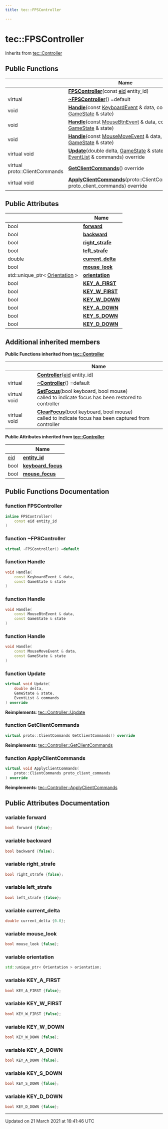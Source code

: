 ```yaml
---
title: tec::FPSController

---
```


# tec::FPSController



Inherits from [tec::Controller](/engine/Classes/structtec_1_1_controller/)

## Public Functions

|                | Name           |
| -------------- | -------------- |
| | **[FPSController](/engine/Classes/structtec_1_1_f_p_s_controller/#function-fpscontroller)**(const [eid](/engine/Namespaces/namespacetec/#typedef-eid) entity_id) |
| virtual | **[~FPSController](/engine/Classes/structtec_1_1_f_p_s_controller/#function-~fpscontroller)**() =default |
| void | **[Handle](/engine/Classes/structtec_1_1_f_p_s_controller/#function-handle)**(const [KeyboardEvent](/engine/Classes/structtec_1_1_keyboard_event/) & data, const [GameState](/engine/Classes/structtec_1_1_game_state/) & state) |
| void | **[Handle](/engine/Classes/structtec_1_1_f_p_s_controller/#function-handle)**(const [MouseBtnEvent](/engine/Classes/structtec_1_1_mouse_btn_event/) & data, const [GameState](/engine/Classes/structtec_1_1_game_state/) & state) |
| void | **[Handle](/engine/Classes/structtec_1_1_f_p_s_controller/#function-handle)**(const [MouseMoveEvent](/engine/Classes/structtec_1_1_mouse_move_event/) & data, const [GameState](/engine/Classes/structtec_1_1_game_state/) & state) |
| virtual void | **[Update](/engine/Classes/structtec_1_1_f_p_s_controller/#function-update)**(double delta, [GameState](/engine/Classes/structtec_1_1_game_state/) & state, [EventList](/engine/Classes/structtec_1_1_event_list/) & commands) override |
| virtual proto::ClientCommands | **[GetClientCommands](/engine/Classes/structtec_1_1_f_p_s_controller/#function-getclientcommands)**() override |
| virtual void | **[ApplyClientCommands](/engine/Classes/structtec_1_1_f_p_s_controller/#function-applyclientcommands)**(proto::ClientCommands proto_client_commands) override |

## Public Attributes

|                | Name           |
| -------------- | -------------- |
| bool | **[forward](/engine/Classes/structtec_1_1_f_p_s_controller/#variable-forward)**  |
| bool | **[backward](/engine/Classes/structtec_1_1_f_p_s_controller/#variable-backward)**  |
| bool | **[right_strafe](/engine/Classes/structtec_1_1_f_p_s_controller/#variable-right_strafe)**  |
| bool | **[left_strafe](/engine/Classes/structtec_1_1_f_p_s_controller/#variable-left_strafe)**  |
| double | **[current_delta](/engine/Classes/structtec_1_1_f_p_s_controller/#variable-current_delta)**  |
| bool | **[mouse_look](/engine/Classes/structtec_1_1_f_p_s_controller/#variable-mouse_look)**  |
| std::unique_ptr< [Orientation](/engine/Classes/structtec_1_1_orientation/) > | **[orientation](/engine/Classes/structtec_1_1_f_p_s_controller/#variable-orientation)**  |
| bool | **[KEY_A_FIRST](/engine/Classes/structtec_1_1_f_p_s_controller/#variable-key_a_first)**  |
| bool | **[KEY_W_FIRST](/engine/Classes/structtec_1_1_f_p_s_controller/#variable-key_w_first)**  |
| bool | **[KEY_W_DOWN](/engine/Classes/structtec_1_1_f_p_s_controller/#variable-key_w_down)**  |
| bool | **[KEY_A_DOWN](/engine/Classes/structtec_1_1_f_p_s_controller/#variable-key_a_down)**  |
| bool | **[KEY_S_DOWN](/engine/Classes/structtec_1_1_f_p_s_controller/#variable-key_s_down)**  |
| bool | **[KEY_D_DOWN](/engine/Classes/structtec_1_1_f_p_s_controller/#variable-key_d_down)**  |

## Additional inherited members

**Public Functions inherited from [tec::Controller](/engine/Classes/structtec_1_1_controller/)**

|                | Name           |
| -------------- | -------------- |
| | **[Controller](/engine/Classes/structtec_1_1_controller/#function-controller)**([eid](/engine/Namespaces/namespacetec/#typedef-eid) entity_id) |
| virtual | **[~Controller](/engine/Classes/structtec_1_1_controller/#function-~controller)**() =default |
| virtual void | **[SetFocus](/engine/Classes/structtec_1_1_controller/#function-setfocus)**(bool keyboard, bool mouse)<br>called to indicate focus has been restored to controller  |
| virtual void | **[ClearFocus](/engine/Classes/structtec_1_1_controller/#function-clearfocus)**(bool keyboard, bool mouse)<br>called to indicate focus has been captured from controller  |

**Public Attributes inherited from [tec::Controller](/engine/Classes/structtec_1_1_controller/)**

|                | Name           |
| -------------- | -------------- |
| [eid](/engine/Namespaces/namespacetec/#typedef-eid) | **[entity_id](/engine/Classes/structtec_1_1_controller/#variable-entity_id)**  |
| bool | **[keyboard_focus](/engine/Classes/structtec_1_1_controller/#variable-keyboard_focus)**  |
| bool | **[mouse_focus](/engine/Classes/structtec_1_1_controller/#variable-mouse_focus)**  |


## Public Functions Documentation

### function FPSController

```cpp
inline FPSController(
    const eid entity_id
)
```


### function ~FPSController

```cpp
virtual ~FPSController() =default
```


### function Handle

```cpp
void Handle(
    const KeyboardEvent & data,
    const GameState & state
)
```


### function Handle

```cpp
void Handle(
    const MouseBtnEvent & data,
    const GameState & state
)
```


### function Handle

```cpp
void Handle(
    const MouseMoveEvent & data,
    const GameState & state
)
```


### function Update

```cpp
virtual void Update(
    double delta,
    GameState & state,
    EventList & commands
) override
```


**Reimplements**: [tec::Controller::Update](/engine/Classes/structtec_1_1_controller/#function-update)


### function GetClientCommands

```cpp
virtual proto::ClientCommands GetClientCommands() override
```


**Reimplements**: [tec::Controller::GetClientCommands](/engine/Classes/structtec_1_1_controller/#function-getclientcommands)


### function ApplyClientCommands

```cpp
virtual void ApplyClientCommands(
    proto::ClientCommands proto_client_commands
) override
```


**Reimplements**: [tec::Controller::ApplyClientCommands](/engine/Classes/structtec_1_1_controller/#function-applyclientcommands)


## Public Attributes Documentation

### variable forward

```cpp
bool forward {false};
```


### variable backward

```cpp
bool backward {false};
```


### variable right_strafe

```cpp
bool right_strafe {false};
```


### variable left_strafe

```cpp
bool left_strafe {false};
```


### variable current_delta

```cpp
double current_delta {0.0};
```


### variable mouse_look

```cpp
bool mouse_look {false};
```


### variable orientation

```cpp
std::unique_ptr< Orientation > orientation;
```


### variable KEY_A_FIRST

```cpp
bool KEY_A_FIRST {false};
```


### variable KEY_W_FIRST

```cpp
bool KEY_W_FIRST {false};
```


### variable KEY_W_DOWN

```cpp
bool KEY_W_DOWN {false};
```


### variable KEY_A_DOWN

```cpp
bool KEY_A_DOWN {false};
```


### variable KEY_S_DOWN

```cpp
bool KEY_S_DOWN {false};
```


### variable KEY_D_DOWN

```cpp
bool KEY_D_DOWN {false};
```


-------------------------------

Updated on 21 March 2021 at 16:41:46 UTC